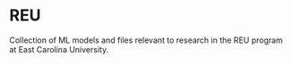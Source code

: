 # REU
Collection of ML models and files relevant to research in the REU program at East Carolina University. 
